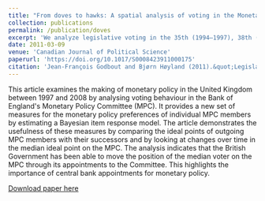 ```yaml
---
title: "From doves to hawks: A spatial analysis of voting in the Monetary Policy Committee of the Bank of England"
collection: publications
permalink: /publication/doves
excerpt: 'We analyze legislative voting in the 35th (1994–1997), 38th (2004–2005), and 39th (2006–2008) Canadian Parliaments. '
date: 2011-03-09
venue: 'Canadian Journal of Political Science'
paperurl: 'https://doi.org/10.1017/S0008423911000175'
citation: 'Jean-François Godbout and Bjørn Høyland (2011).&quot;Legislative Voting in the Canadian Parliament.&quot;<i> Canadian Journal of Political Science</i>  44 (2) 367 - 388.'
---
```

This article examines the making of monetary policy in the United Kingdom between 1997 and 2008 by analysing voting behaviour in the Bank of England's Monetary Policy Committee (MPC). It provides a new set of measures for the monetary policy preferences of individual MPC members by estimating a Bayesian item response model. The article demonstrates the usefulness of these measures by comparing the ideal points of outgoing MPC members with their successors and by looking at changes over time in the median ideal point on the MPC. The analysis indicates that the British Government has been able to move the position of the median voter on the MPC through its appointments to the Committee. This highlights the importance of central bank appointments for monetary policy.

[Download paper here](http://onlinelibrary.wiley.com/doi/10.1111/j.1475-6765.2010.01916.x/epdf)
